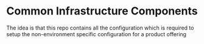 # Common Infrastructure Components
The idea is that this repo contains all the configuration which is required to setup the non-environment specific configuration for a product offering